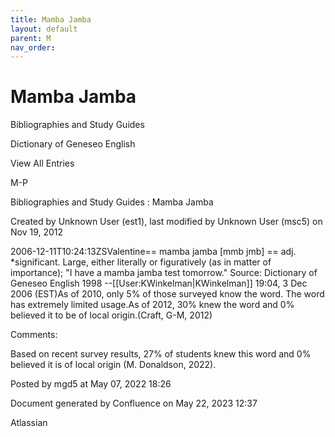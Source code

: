 ```yaml
---
title: Mamba Jamba
layout: default
parent: M
nav_order:
---
```


# Mamba Jamba

Bibliographies and Study Guides

Dictionary of Geneseo English

View All Entries

M-P

Bibliographies and Study Guides : Mamba Jamba

Created by  Unknown User (est1), last modified by  Unknown User (msc5) on Nov 19, 2012

2006-12-11T10:24:13ZSValentine== mamba jamba [mmb jmb] == adj. *significant. Large, either literally or figuratively (as in matter of importance); &quot;I have a mamba jamba test tomorrow.&quot; Source: Dictionary of Geneseo English 1998 --[[User:KWinkelman|KWinkelman]] 19:04, 3 Dec 2006 (EST)As of 2010, only 5% of those surveyed know the word. The word has extremely limited usage.As of 2012, 30% knew the word and 0% believed it to be of local origin.(Craft, G-M, 2012)

Comments:

Based on recent survey results, 27% of students knew this word and 0% believed it is of local origin (M. Donaldson, 2022). 

Posted by mgd5 at May 07, 2022 18:26

Document generated by Confluence on May 22, 2023 12:37

Atlassian
